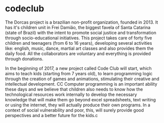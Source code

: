 # codeclub

The Dorcas project is a brazilian non-profit organization, founded in 2013. It has it's children unit in Frei Damião, the biggest favela of Santa Catarina (state of Brazil) with the intent to promote social justice and transformation through socio-educational initiatives. This project takes care of forty five children and teenagers (from 6 to 16 years), developing several activities like: english, music, dance, martial art classes and also provides them the daily food. All the collaborators are voluntary and everything is provided through donations.

In the beginning of 2017, a new project called Code Club will start, which aims to teach kids (starting from 7 years old), to learn programming logic through the creation of games and animations, stimulating their creative and intellectual development.
CC
Computer programming is an important ability these days and we believe that children also needs to know how the technological resources work internally to develop the necessary knowledge that will make them go beyond excel spreadsheets, text writing or using the internet, they will actually produce their own programs. In a context of social vulnerability and poor, this, will surely provide good perspectives and a better future for the kids.c

